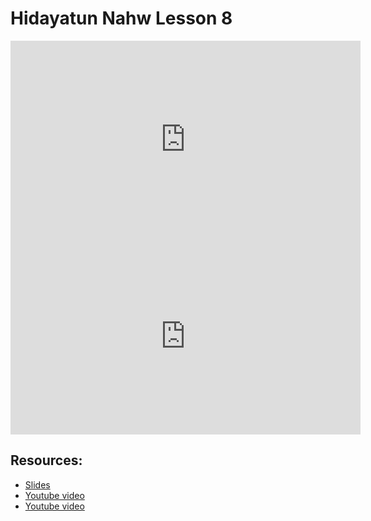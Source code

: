 # Hidayatun Nahw Lesson 8

<iframe width="560" height="315" src="https://www.youtube-nocookie.com/embed/QGFOVdtUFE8?start=0" frameborder="0" allow="accelerometer; autoplay; encrypted-media; gyroscope; picture-in-picture" allowfullscreen="allowfullscreen"></iframe><BR>

<iframe width="560" height="315" src="https://www.youtube-nocookie.com/embed/HvWuLohYpSE?start=0" frameborder="0" allow="accelerometer; autoplay; encrypted-media; gyroscope; picture-in-picture" allowfullscreen="allowfullscreen"></iframe><BR>



## Resources:
- [Slides](https://github.com/arshare/resources_balagha_pdfs)
- [Youtube video](https://www.youtube.com/watch?v=QGFOVdtUFE8&list=PLzn0qdi6JpdtdAyaM2yvvY1Yk9i4EpLHD&index=15)
- [Youtube video](https://www.youtube.com/watch?v=HvWuLohYpSE&list=PLzn0qdi6JpdtdAyaM2yvvY1Yk9i4EpLHD&index=16)
